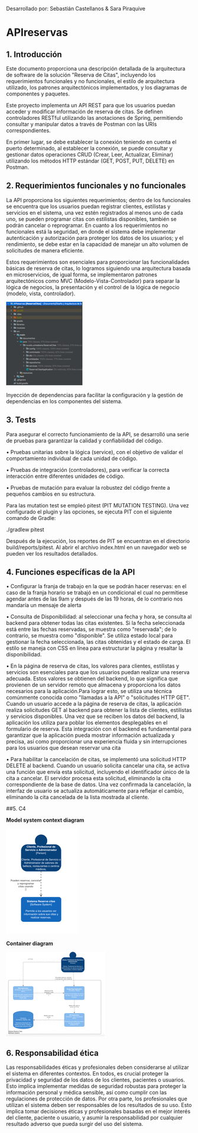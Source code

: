 Desarrollado por: Sebastián Castellanos & Sara Piraquive
# APIreservas

## 1. Introducción
Este documento proporciona una descripción detallada de la arquitectura de software de la solución "Reserva de Citas", incluyendo los requerimientos funcionales y no funcionales, el estilo de arquitectura utilizado, los patrones arquitectónicos implementados, y los diagramas de componentes y paquetes.

Este proyecto implementa un API REST para que los usuarios puedan acceder y modificar información de reserva de citas. Se definen controladores RESTful utilizando las anotaciones de Spring, permitiendo consultar y manipular datos a través de Postman con las URIs correspondientes.

En primer lugar, se debe establecer la conexión teniendo en cuenta el puerto determinado, al establecer la conexión, se puede consultar y gestionar datos operaciones CRUD (Crear, Leer, Actualizar, Eliminar) utilizando los métodos HTTP estándar (GET, POST, PUT, DELETE) en Postman. 

## 2. Requerimientos funcionales y no funcionales

La API proporciona los siguientes requerimientos; dentro de los funcionales se encuentra que los usuarios puedan registrar clientes, estilistas y servicios en el sistema, una vez estén registrados al menos uno de cada uno, se pueden programar citas con estilistas disponibles, también se podrán cancelar o reprogramar.
En cuanto a los requerimientos no funcionales está la seguridad, en donde el sistema debe implementar autenticación y autorización para proteger los datos de los usuarios; y el rendimiento, se debe estar en la capacidad de manejar un alto volumen de solicitudes de manera eficiente.

Estos requerimientos son esenciales para proporcionar las funcionalidades básicas de reserva de citas, lo logramos siguiendo una arquitectura basada en microservicios, de igual forma, se implementaron patrones arquitectónicos como MVC (Modelo-Vista-Controlador) para separar la lógica de negocios, la presentación y el control de la lógica de negocio (modelo, vista, controlador).

![img.png](imagenes/img.png)

Inyección de dependencias para facilitar la configuración y la gestión de dependencias en los componentes del sistema.

## 3.	Tests

Para asegurar el correcto funcionamiento de la API, se desarrolló una serie de pruebas para garantizar la calidad y confiabilidad del código.

•	Pruebas unitarias sobre la lógica (service), con el objetivo de validar el comportamiento individual de cada unidad de código.

•	Pruebas de integración (controladores), para verificar la correcta interacción entre diferentes unidades de código.

•	Pruebas de mutación para evaluar la robustez del código frente a pequeños cambios en su estructura.

Para las mutation test se empleó pitest (PIT MUTATION TESTING). Una vez configurado el plugin y las opciones, se ejecuta PIT con el siguiente comando de Gradle:

./gradlew pitest

Después de la ejecución, los reportes de PIT se encuentran en el directorio build/reports/pitest. Al abrir el archivo index.html en un navegador web se pueden ver los resultados detallados.

## 4.	Funciones específicas de la API

•	Configurar la franja de trabajo en la que se podrán hacer reservas: en el caso de la franja horario se trabajó en un condicional el cual no permitiese agendar antes de las 9am y después de las 19 horas, de lo contrario nos mandaría un mensaje de alerta

•	Consulta de Disponibilidad: al seleccionar una fecha y hora, se consulta al backend para obtener todas las citas existentes. Si la fecha seleccionada está entre las fechas reservadas, se muestra como "reservada"; de lo contrario, se muestra como "disponible". Se utiliza estado local para gestionar la fecha seleccionada, las citas obtenidas y el estado de carga. El estilo se maneja con CSS en línea para estructurar la página y resaltar la disponibilidad.

•	En la página de reserva de citas, los valores para clientes, estilistas y servicios son esenciales para que los usuarios puedan realizar una reserva adecuada. Estos valores se obtienen del backend, lo que significa que provienen de un servidor remoto que almacena y proporciona los datos necesarios para la aplicación.Para lograr esto, se utiliza una técnica comúnmente conocida como "llamadas a la API" o "solicitudes HTTP GET". Cuando un usuario accede a la página de reserva de citas, la aplicación realiza solicitudes GET al backend para obtener la lista de clientes, estilistas y servicios disponibles. Una vez que se reciben los datos del backend, la aplicación los utiliza para poblar los elementos desplegables en el formulario de reserva.
Esta integración con el backend es fundamental para garantizar que la aplicación pueda mostrar información actualizada y precisa, así como proporcionar una experiencia fluida y sin interrupciones para los usuarios que desean reservar una cita

•	Para habilitar la cancelación de citas, se implementó una solicitud HTTP DELETE al backend. Cuando un usuario solicita cancelar una cita, se activa una función que envía esta solicitud, incluyendo el identificador único de la cita a cancelar. El servidor procesa esta solicitud, eliminando la cita correspondiente de la base de datos. Una vez confirmada la cancelación, la interfaz de usuario se actualiza automáticamente para reflejar el cambio, eliminando la cita cancelada de la lista mostrada al cliente.

##5.	C4

**Model system context diagram**

![img.png](imagenes/ModelSystemContextDiagram.png)

**Container diagram**

![img.png](imagenes/ContainerDiagram.png)

## 6.	Responsabilidad ética
Las responsabilidades éticas y profesionales deben considerarse al utilizar el sistema en diferentes contextos. En todos, es crucial proteger la privacidad y seguridad de los datos de los clientes, pacientes o usuarios. Esto implica implementar medidas de seguridad robustas para proteger la información personal y médica sensible, así como cumplir con las regulaciones de protección de datos. Por otra parte, los profesionales que utilizan el sistema deben ser responsables de los resultados de su uso. Esto implica tomar decisiones éticas y profesionales basadas en el mejor interés del cliente, paciente o usuario, y asumir la responsabilidad por cualquier resultado adverso que pueda surgir del uso del sistema.

